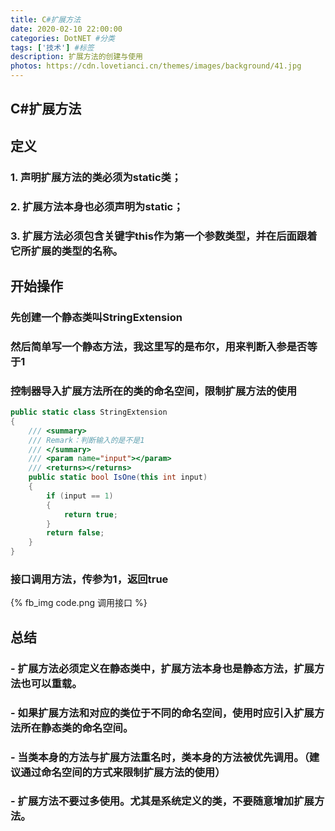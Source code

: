 ```yaml
---
title: C#扩展方法
date: 2020-02-10 22:00:00
categories: DotNET #分类
tags: ['技术'] #标签
description: 扩展方法的创建与使用
photos: https://cdn.lovetianci.cn/themes/images/background/41.jpg
---
```


## C#扩展方法
<!-- more -->
## 定义

### 1. 声明扩展方法的类必须为static类；
### 2. 扩展方法本身也必须声明为static；
### 3. 扩展方法必须包含关键字this作为第一个参数类型，并在后面跟着它所扩展的类型的名称。

## 开始操作
### 先创建一个静态类叫StringExtension
### 然后简单写一个静态方法，我这里写的是布尔，用来判断入参是否等于1
### 控制器导入扩展方法所在的类的命名空间，限制扩展方法的使用
````csharp
public static class StringExtension
{
    /// <summary>
    /// Remark：判断输入的是不是1
    /// </summary>
    /// <param name="input"></param>
    /// <returns></returns>
    public static bool IsOne(this int input)
    {
        if (input == 1)
        {
            return true;
        }
        return false;
    }
}
````

### 接口调用方法，传参为1，返回true

{% fb_img code.png 调用接口 %}

## 总结
### - 扩展方法必须定义在静态类中，扩展方法本身也是静态方法，扩展方法也可以重载。
### - 如果扩展方法和对应的类位于不同的命名空间，使用时应引入扩展方法所在静态类的命名空间。
### - 当类本身的方法与扩展方法重名时，类本身的方法被优先调用。（建议通过命名空间的方式来限制扩展方法的使用）
### - 扩展方法不要过多使用。尤其是系统定义的类，不要随意增加扩展方法。